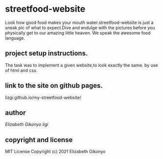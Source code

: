 # streetfood-website
Look how good food makes your mouth water.streetfood-website is just a sneak pic of what to expect.Dive and endulge with the pictures before you physically get to our amazing little heaven.
We speak the awesome food language.

## project setup instructions.
The task was to implement a given website,to look exactly the same.
by use of html and css.

## link to the site on github pages.
lizgi.github.io/my-streetfood-website/

## author 
*Elizabeth Gikonyo*
*ligi*

##  copyright and license
MIT License
Copyright (c) 2021 Elizabeth Gikonyo
